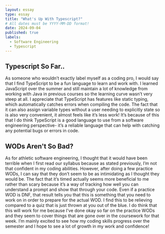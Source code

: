```yaml
---
layout: essay
type: essay
title: "What's Up With Typescript?"
# All dates must be YYYY-MM-DD format!
date: 2024-09-04
published: true
labels:
  - Software Engineering
  - Typescript
---
```

## Typescript So Far..
As someone who wouldn’t exactly label myself as a coding pro, I would say that I find TypeScript to be a fun language to learn and work with. I learned JavaScript over the summer and still maintain a lot of knowledge from working with Java in previous courses so the learning curve wasn’t very steep at all. I appreciate that TypeScript has features like static typing, which automatically catches errors when compiling the code. The fact that it can also assign variable types without a user needing to explicitly state so is also very convenient, it almost feels like it’s less work! It’s because of this that I do think TypeScript is a good language to use from a software engineering perspective- it’s a reliable language that can help with catching any potential bugs or errors in code.

## WODs Aren't So Bad?
As for athletic software engineering, I thought that it would have been terrible when I first read our syllabus because as stated previously, I’m not that confident in my coding abilities. However, after doing a few practice WODs, I can say that they don’t seem to be as intimidating as I thought they would be. The fact that it’s timed actually seems more beneficial to me rather than scary because it’s a way of tracking how well you can understand a prompt and show that through your code. Even if a practice WOD is DNF, that result tells you that this is something that you need to work on in order to prepare for the actual WOD. I find this to be relieving compared to a quiz that is just thrown at you out of the blue. I do think that this will work for me because I’ve done okay so far on the practice WODs and they seem to cover things that are gone over in the coursework for that week. I’m mainly excited to see how my coding skills progress over the semester and I hope to see a lot of growth in my work and confidence!

